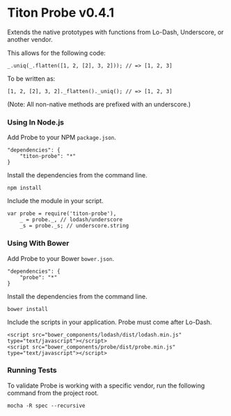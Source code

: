 # Titon Probe v0.4.1 #

Extends the native prototypes with functions from Lo-Dash, Underscore, or another vendor.

This allows for the following code:

```
_.uniq(_.flatten([1, 2, [2], 3, 2])); // => [1, 2, 3]
```

To be written as:

```
[1, 2, [2], 3, 2]._flatten()._uniq(); // => [1, 2, 3]
```

(Note: All non-native methods are prefixed with an underscore.)

### Using In Node.js ###

Add Probe to your NPM `package.json`.

```
"dependencies": {
    "titon-probe": "*"
}
```

Install the dependencies from the command line.

```
npm install
```

Include the module in your script.

```
var probe = require('titon-probe'),
    _ = probe._, // lodash/underscore
    _s = probe._s; // underscore.string
```

### Using With Bower ###

Add Probe to your Bower `bower.json`.

```
"dependencies": {
    "probe": "*"
}
```

Install the dependencies from the command line.

```
bower install
```

Include the scripts in your application. Probe must come after Lo-Dash.

```
<script src="bower_components/lodash/dist/lodash.min.js" type="text/javascript"></script>
<script src="bower_components/probe/dist/probe.min.js" type="text/javascript"></script>
```

### Running Tests ###

To validate Probe is working with a specific vendor, run the following command from the project root.

```
mocha -R spec --recursive
```